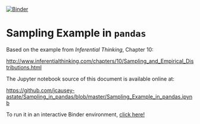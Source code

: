 [![Binder](https://mybinder.org/badge_logo.svg)](https://mybinder.org/v2/gh/jcausey-astate/Sampling_in_pandas/HEAD?labpath=Sampling_Example_in_pandas.ipynb)

# Sampling Example in `pandas`

Based on the example from _Inferential Thinking_, Chapter 10:

<http://www.inferentialthinking.com/chapters/10/Sampling_and_Empirical_Distributions.html>

The Jupyter notebook source of this document is available online at:

<https://github.com/jcausey-astate/Sampling_in_pandas/blob/master/Sampling_Example_in_pandas.ipynb>

To run it in an interactive Binder environment, [click here!](https://mybinder.org/v2/gh/jcausey-astate/Sampling_in_pandas/HEAD?labpath=Sampling_Example_in_pandas.ipynb)

